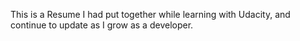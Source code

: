 This is a Resume I had put together while learning with Udacity, and continue to
update as I grow as a developer.
